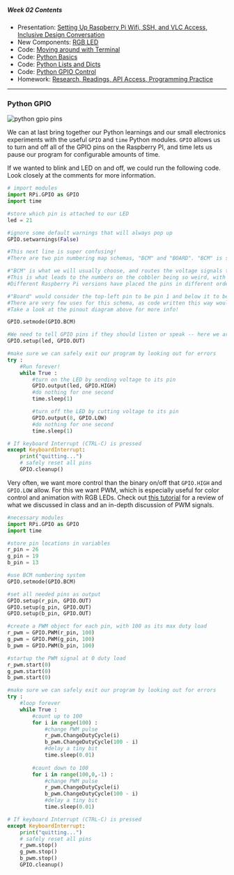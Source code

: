 ##### Week 02 Contents
- Presentation: [Setting Up Raspberry Pi Wifi, SSH, and VLC Access, Inclusive Design Conversation](readme.md)
- New Components: [RGB LED](circuits.md)
- Code: [Moving around with Terminal](terminal.md)
- Code: [Python Basics](python-basics.md)
- Code: [Python Lists and Dicts](python-lists.md)
- Code: [Python GPIO Control](python-gpio.md)
- Homework: [Research, Readings, API Access, Programming Practice](homework.md)

-----

### Python GPIO

![python gpio pins](https://www.jameco.com/Jameco/workshop/circuitnotes/raspberry_pi_circuit_note_fig2.jpg)

We can at last bring together our Python learnings and our small electronics experiments with the useful `GPIO` and `time` Python modules. `GPIO` allows us to turn and off all of the GPIO pins on the Raspberry PI, and time lets us pause our program for configurable amounts of time.

If we wanted to blink and LED on and off, we could run the following code. Look closely at the comments for more information.

```python
# import modules
import RPi.GPIO as GPIO
import time  

#store which pin is attached to our LED
led = 21

#ignore some default warnings that will always pop up
GPIO.setwarnings(False)

#This next line is super confusing!
#There are two pin numbering map schemas, "BCM" and "BOARD". "BCM" is short for "Broadcom," the fabricator of the Raspberry Pi processor. See the image at the bottom of this page for more info.

#"BCM" is what we will usually choose, and routes the voltage signals to the pin as it is counted on the processor directly.
#This is what leads to the numbers on the cobbler being so weird, with the pin numbering showing no pattern in their placement (13,19,26 are next to each other!)
#Different Raspberry Pi versions have placed the pins in different orders, so we usually want to use BCM numbering.

#"Board" would consider the top-left pin to be pin 1 and below it to be pin 0, with even numbers in the bottom row and odd in the top row. 
#There are very few uses for this schema, as code written this way would only work on one version of the Raspberry Pi.
#Take a look at the pinout diagram above for more info!

GPIO.setmode(GPIO.BCM)     

#We need to tell GPIO pins if they should listen or speak -- here we are telling our LED pin to send voltage out, rather than listen for voltage in.
GPIO.setup(led, GPIO.OUT)   

#make sure we can safely exit our program by looking out for errors
try :
    #Run forever! 
    while True :
        #turn on the LED by sending voltage to its pin
        GPIO.output(led, GPIO.HIGH) 
        #do nothing for one second
        time.sleep(1)             

        #turn off the LED by cutting voltage to its pin  
        GPIO.output(8, GPIO.LOW) 
        #do nothing for one second
        time.sleep(1)                  

# If keyboard Interrupt (CTRL-C) is pressed
except KeyboardInterrupt:
    print("quitting...")
    # safely reset all pins
    GPIO.cleanup()  
```

Very often, we want more control than the binary on/off that `GPIO.HIGH` and `GPIO.LOW` allow. For this we want PWM, which is especially useful for color control and animation with RGB LEDs. Check out [this tutorial](https://electronicshobbyists.com/raspberry-pi-pwm-tutorial-control-brightness-of-led-and-servo-motor/) for a review of what we discussed in class and an in-depth discussion of PWM signals.

```python
#necessary modules
import RPi.GPIO as GPIO     
import time

#store pin locations in variables
r_pin = 26
g_pin = 19
b_pin = 13

#use BCM numbering system
GPIO.setmode(GPIO.BCM)          

#set all needed pins as output
GPIO.setup(r_pin, GPIO.OUT)   
GPIO.setup(g_pin, GPIO.OUT)   
GPIO.setup(b_pin, GPIO.OUT)   

#create a PWM object for each pin, with 100 as its max duty load
r_pwm = GPIO.PWM(r_pin, 100)    
g_pwm = GPIO.PWM(g_pin, 100)    
b_pwm = GPIO.PWM(b_pin, 100)    

#startup the PWM signal at 0 duty load
r_pwm.start(0)
g_pwm.start(0)
b_pwm.start(0)

#make sure we can safely exit our program by looking out for errors
try :
    #loop forever
    while True :
        #count up to 100
        for i in range(100) :
            #change PWM pulse
            r_pwm.ChangeDutyCycle(i)
            b_pwm.ChangeDutyCycle(100 - i)
            #delay a tiny bit
            time.sleep(0.01)
        
        #count down to 100    
        for i in range(100,0,-1) : 
            #change PWM pulse
            r_pwm.ChangeDutyCycle(i)
            b_pwm.ChangeDutyCycle(100 - i)
            #delay a tiny bit
            time.sleep(0.01)

# If keyboard Interrupt (CTRL-C) is pressed
except KeyboardInterrupt:
    print("quitting...")
    # safely reset all pins
    r_pwm.stop()      
    g_pwm.stop()      
    b_pwm.stop()      
    GPIO.cleanup()
```
